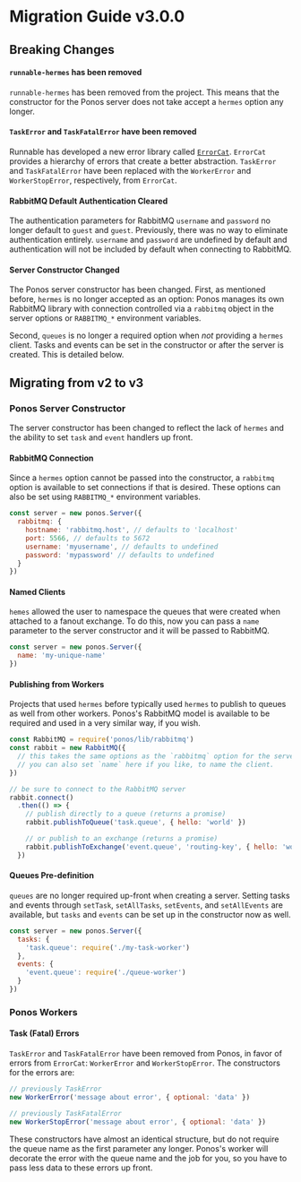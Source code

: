 # Migration Guide v3.0.0

## Breaking Changes

#### `runnable-hermes` has been removed

`runnable-hermes` has been removed from the project. This means that the constructor for the Ponos server does not take accept a `hermes` option any longer.

#### `TaskError` and `TaskFatalError` have been removed

Runnable has developed a new error library called [`ErrorCat`](https://github.com/Runnable/error-cat). `ErrorCat` provides a hierarchy of errors that create a better abstraction. `TaskError` and `TaskFatalError` have been replaced with the `WorkerError` and `WorkerStopError`, respectively, from `ErrorCat`.

#### RabbitMQ Default Authentication Cleared

The authentication parameters for RabbitMQ `username` and `password` no longer default to `guest` and `guest`. Previously, there was no way to eliminate authentication entirely. `username` and `password` are undefined by default and authentication will not be included by default when connecting to RabbitMQ.

#### Server Constructor Changed

The Ponos server constructor has been changed. First, as mentioned before, `hermes` is no longer accepted as an option: Ponos manages its own RabbitMQ library with connection controlled via a `rabbitmq` object in the server options or `RABBITMQ_*` environment variables.

Second, `queues` is no longer a required option when _not_ providing a `hermes` client. Tasks and events can be set in the constructor or after the server is created. This is detailed below.

## Migrating from v2 to v3

### Ponos Server Constructor

The server constructor has been changed to reflect the lack of `hermes` and the ability to set `task` and `event` handlers up front.

#### RabbitMQ Connection

Since a `hermes` option cannot be passed into the constructor, a `rabbitmq` option is available to set connections if that is desired. These options can also be set using `RABBITMQ_*` environment variables.

```javascript
const server = new ponos.Server({
  rabbitmq: {
    hostname: 'rabbitmq.host', // defaults to 'localhost'
    port: 5566, // defaults to 5672
    username: 'myusername', // defaults to undefined
    password: 'mypassword' // defaults to undefined
  }
})
```

#### Named Clients

`hemes` allowed the user to namespace the queues that were created when attached to a fanout exchange. To do this, now you can pass a `name` parameter to the server constructor and it will be passed to RabbitMQ.

```javascript
const server = new ponos.Server({
  name: 'my-unique-name'
})
```

#### Publishing from Workers

Projects that used `hermes` before typically used `hermes` to publish to queues as well from other workers. Ponos's RabbitMQ model is available to be required and used in a very similar way, if you wish.

```javascript
const RabbitMQ = require('ponos/lib/rabbitmq')
const rabbit = new RabbitMQ({
  // this takes the same options as the `rabbitmq` option for the server.
  // you can also set `name` here if you like, to name the client.
})

// be sure to connect to the RabbitMQ server
rabbit.connect()
  .then(() => {
    // publish directly to a queue (returns a promise)
    rabbit.publishToQueue('task.queue', { hello: 'world' })

    // or publish to an exchange (returns a promise)
    rabbit.publishToExchange('event.queue', 'routing-key', { hello: 'world' })
  })
```

#### Queues Pre-definition

`queues` are no longer required up-front when creating a server. Setting tasks and events through `setTask`, `setAllTasks`, `setEvents`, and `setAllEvents` are available, but `tasks` and `events` can be set up in the constructor now as well.

```javascript
const server = new ponos.Server({
  tasks: {
    'task.queue': require('./my-task-worker')
  },
  events: {
    'event.queue': require('./queue-worker')
  }
})
```

### Ponos Workers

#### Task (Fatal) Errors

`TaskError` and `TaskFatalError` have been removed from Ponos, in favor of errors from `ErrorCat`: `WorkerError` and `WorkerStopError`. The constructors for the errors are:

```javascript
// previously TaskError
new WorkerError('message about error', { optional: 'data' })

// previously TaskFatalError
new WorkerStopError('message about error', { optional: 'data' })
```

These constructors have almost an identical structure, but do not require the queue name as the first parameter any longer. Ponos's worker will decorate the error with the queue name and the job for you, so you have to pass less data to these errors up front.

